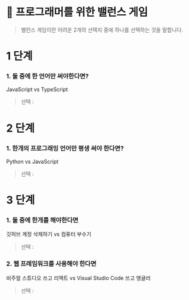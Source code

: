 # 🔮  프로그래머를 위한 밸런스 게임 
> 밸런스 게임이란 어려운 2개의 선택지 중에 하나를 선택하는 것을 말합니다.

# 1 단계

### 1. 둘 중에 한 언어만 써야한다면?
JavaScript vs TypeScript
> 선택 :



# 2 단계

### 1. 한개의 프로그래밍 언어만 평생 써야 한다면?
Python vs JavaScript
> 선택 :

# 3 단계

### 1. 둘 중에 한개를 해야한다면
깃허브 계정 삭제하기 vs 컴퓨터 부수기
> 선택 : 

### 2. 웹 프레임워크를 사용해야 한다면
비주얼 스튜디오 쓰고 리액트 vs Visual Studio Code 쓰고 앵귤러
> 선택 :
